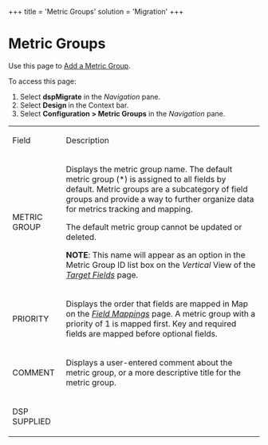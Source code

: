 +++
title = 'Metric Groups'
solution = 'Migration'
+++

# Metric Groups

<div class="use">

Use this page to [Add a Metric
Group](../Use_Cases/Work_with_Metric_Groups.htm#Add_a_metric_group).

</div>

To access this page:

1.  Select <span style="font-weight: bold;">dspMigrate</span> in the
    <span style="font-style: italic;">Navigation</span> pane.
2.  Select <span style="font-weight: bold;">Design </span>in the Context
    bar.
3.  Select <span style="font-weight: bold;">Configuration \> Metric
    Groups</span> in the
    <span style="font-style: italic;">Navigation</span> pane.

<table>
<tbody>
<tr class="odd">
<td><p>Field</p></td>
<td><p>Description</p></td>
</tr>
<tr class="even">
<td><p>METRIC GROUP</p></td>
<td><p>Displays the metric group name. The default metric group (*) is assigned to all fields by default. Metric groups are a subcategory of field groups and provide a way to further organize data for metrics tracking and mapping.</p>
<p>The default metric group cannot be updated or deleted.</p>
<p><strong>NOTE</strong>: This name will appear as an option in the Metric Group ID list box on the <span style="font-style: italic;">Vertical</span> View of the <span style="font-style: italic;"><a href="Target_Fields_H_Target_Design.htm">Target Fields</a></span> page.</p></td>
</tr>
<tr class="odd">
<td><p>PRIORITY</p></td>
<td><p>Displays the order that fields are mapped in Map on the <em><a href="../../Map/Page_Desc/Field_Mappings_H.htm">Field Mappings</a></em> page. A metric group with a priority of 1 is mapped first. Key and required fields are mapped before optional fields.</p></td>
</tr>
<tr class="even">
<td><p>COMMENT</p></td>
<td><p>Displays a user-entered comment about the metric group, or a more descriptive title for the metric group.</p></td>
</tr>
<tr class="odd">
<td><p>DSP SUPPLIED</p></td>
<td></td>
</tr>
</tbody>
</table>
